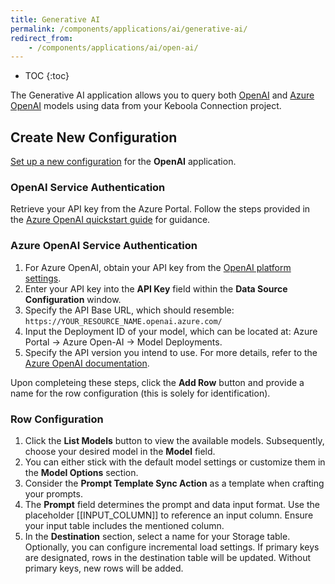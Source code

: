 ```yaml
---
title: Generative AI
permalink: /components/applications/ai/generative-ai/
redirect_from:
    - /components/applications/ai/open-ai/
---
```


* TOC
{:toc}

The Generative AI application allows you to query both [OpenAI](https://platform.openai.com/docs) and [Azure OpenAI](https://learn.microsoft.com/en-us/azure/ai-services/openai/overview) models using data from your Keboola Connection project.

## Create New Configuration

[Set up a new configuration](/components/#creating-component-configuration) for the **OpenAI** application.

### OpenAI Service Authentication

Retrieve your API key from the Azure Portal. Follow the steps provided in the [Azure OpenAI quickstart guide](https://learn.microsoft.com/cs-cz/azure/ai-services/openai/quickstart?tabs=command-line&pivots=programming-language-python) for guidance.

### Azure OpenAI Service Authentication

1. For Azure OpenAI, obtain your API key from the [OpenAI platform settings](https://platform.openai.com/account/api-keys). 
2. Enter your API key into the **API Key** field within the **Data Source Configuration** window.
3. Specify the API Base URL, which should resemble: `https://YOUR_RESOURCE_NAME.openai.azure.com/`
4. Input the Deployment ID of your model, which can be located at: Azure Portal -> Azure Open-AI -> Model Deployments.
5. Specify the API version you intend to use. For more details, refer to the [Azure OpenAI documentation](https://learn.microsoft.com/en-us/azure/ai-services/openai/reference?WT.mc_id=AZ-MVP-5004796).

Upon completeing these steps, click the **Add Row** button and provide a name for the row configuration (this is solely for identification).

### Row Configuration

1. Click the **List Models** button to view the available models. Subsequently, choose your desired model in the **Model** field.
2. You can either stick with the default model settings or customize them in the **Model Options** section.
3. Consider the **Prompt Template Sync Action** as a template when crafting your prompts.
4. The **Prompt** field determines the prompt and data input format. Use the placeholder [[INPUT_COLUMN]] to reference an input column. Ensure your input table includes the mentioned column.
5. In the **Destination** section, select a name for your Storage table. Optionally, you can configure incremental load settings. If primary keys are designated, rows in the destination table will be updated. Without primary keys, new rows will be added.
